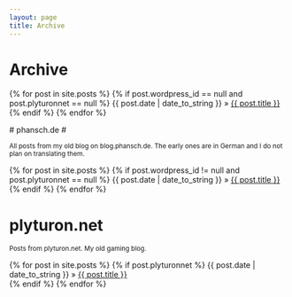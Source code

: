 ```yaml
---
layout: page
title: Archive
---
```

# Archive #

<p>
{% for post in site.posts %}
  {% if post.wordpress_id == null and post.plyturonnet == null %}
    <span class="archive-date">{{ post.date | date_to_string }}</span> &raquo; <a href="{{ post.url }}">{{ post.title }}</a><br />
  {% endif %}
{% endfor %}
</p>
# phansch.de #

<small>All posts from my old blog on blog.phansch.de. The early ones are in German and I do not plan on translating them.</small>
<p id="phansch">
{% for post in site.posts %}
  {% if post.wordpress_id != null and post.plyturonnet == null %}
    <span class="archive-date">{{ post.date | date_to_string }}</span> &raquo; <a href="{{ post.url }}">{{ post.title }}</a><br />
  {% endif %}
{% endfor %}
</p>

# plyturon.net #

<small>Posts from plyturon.net. My old gaming blog.</small>
<p id="plyturon">
{% for post in site.posts %}
  {% if post.plyturonnet %}
    <span class="archive-date">{{ post.date | date_to_string }}</span> &raquo; <a href="{{ post.url }}">{{ post.title }}</a><br />
  {% endif %}
{% endfor %}
</p>